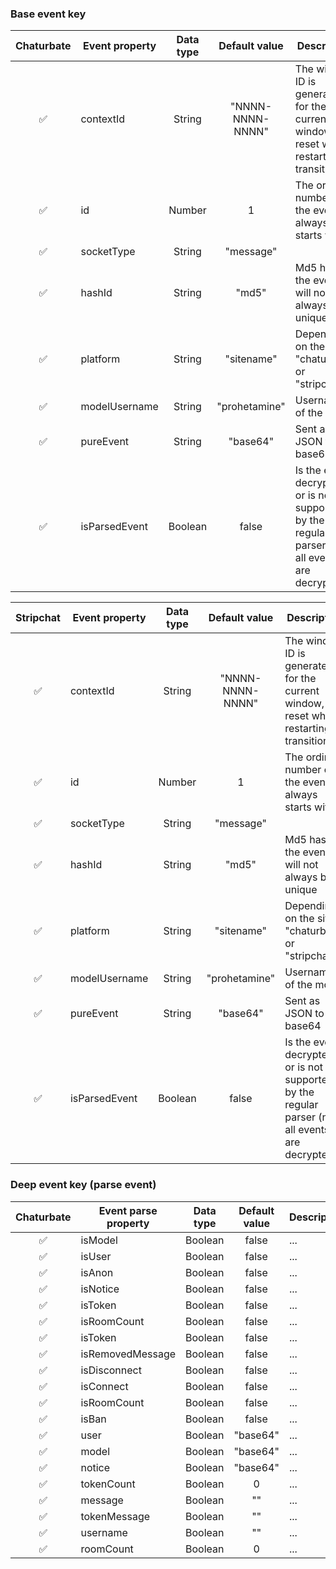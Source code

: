 ### Base event key

| Chaturbate      | Event property    | Data type | Default value    | Description    |
| :---:           | ---             | :---:     | :---:            | ---          |
| ✅              | contextId         | String    | "NNNN-NNNN-NNNN" | The window ID is generated for the current window, it is reset when restarting or transitioning |
| ✅              | id                | Number    | 1                | The ordinal number of the event, always starts with 1 |
| ✅              | socketType        | String    | "message"        | <System has no definition> |
| ✅              | hashId            | String    | "md5"            | Md5 hash of the event will not always be unique |
| ✅              | platform          | String    | "sitename"       | Depending on the site "chaturbate" or "stripchat" |
| ✅              | modelUsername     | String    | "prohetamine"    | Username of the model |
| ✅              | pureEvent         | String    | "base64"         | Sent as JSON to base64 |
| ✅              | isParsedEvent     | Boolean   | false            | Is the event decrypted or is not supported by the regular parser (not all events are decrypted) |

| Stripchat      | Event property    | Data type | Default value    | Description    |
| :---:          | ---              | :---:     | :---:            | ---         |
| ✅              | contextId         | String    | "NNNN-NNNN-NNNN" | The window ID is generated for the current window, it is reset when restarting or transitioning |
| ✅              | id                | Number    | 1                | The ordinal number of the event, always starts with 1 |
| ✅              | socketType        | String    | "message"        | <System has no definition> |
| ✅              | hashId            | String    | "md5"            | Md5 hash of the event will not always be unique |
| ✅              | platform          | String    | "sitename"       | Depending on the site "chaturbate" or "stripchat" |
| ✅              | modelUsername     | String    | "prohetamine"    | Username of the model |
| ✅              | pureEvent         | String    | "base64"         | Sent as JSON to base64 |
| ✅              | isParsedEvent     | Boolean   | false            | Is the event decrypted or is not supported by the regular parser (not all events are decrypted) |

### Deep event key (parse event)

| Chaturbate      | Event parse property | Data type | Default value    | Description    |
| :---:           | ---                  | :---:     | :---:            | ---          |
| ✅              | isModel              | Boolean    | false           | ... |
| ✅              | isUser               | Boolean    | false           | ... |
| ✅              | isAnon               | Boolean    | false           | ... |
| ✅              | isNotice             | Boolean    | false           | ... |
| ✅              | isToken              | Boolean    | false           | ... |
| ✅              | isRoomCount          | Boolean    | false           | ... |
| ✅              | isToken              | Boolean    | false           | ... |
| ✅              | isRemovedMessage     | Boolean    | false           | ... |
| ✅              | isDisconnect         | Boolean    | false           | ... |
| ✅              | isConnect            | Boolean    | false           | ... |
| ✅              | isRoomCount          | Boolean    | false           | ... |
| ✅              | isBan                | Boolean    | false           | ... |
| ✅              | user                 | Boolean    | "base64"        | ... |
| ✅              | model                | Boolean    | "base64"        | ... |
| ✅              | notice               | Boolean    | "base64"        | ... |
| ✅              | tokenCount           | Boolean    | 0               | ... |
| ✅              | message              | Boolean    | ""              | ... |
| ✅              | tokenMessage         | Boolean    | ""              | ... |
| ✅              | username             | Boolean    | ""              | ... |
| ✅              | roomCount            | Boolean    | 0               | ... |

